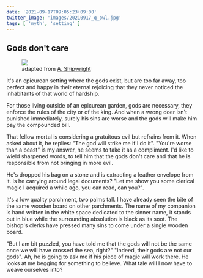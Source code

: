 ```yaml
---
date: '2021-09-17T09:05:23+09:00'
twitter_image: 'images/20210917_q_owl.jpg'
tags: [ 'myth', 'setting' ]
---
```


## Gods don't care

<figure class="right noborder">
<a href="https://www.artstation.com/artwork/XnQR6w"><img src="images/20210917_scroll.jpg" loading="lazy" /></a>
<figcaption>
adapted from <a href="https://www.artstation.com/artwork/XnQR6w">A. Shipwright</a>
</figcaption>
</figure>

It's an epicurean setting where the gods exist, but are too far away, too perfect and happy in their eternal rejoicing that they never noticed the inhabitants of that world of hardship.

For those living outside of an epicurean garden, gods are necessary, they enforce the rules of the city or of the king. And when a wrong doer isn't punished immediately, surely his sins are worse and the gods will make him pay the compounded bill.

That fellow mortal is considering a gratuitous evil but refrains from it. When asked about it, he replies: "The god will strike me if I do it". "You're worse than a beast" is my answer, he seems to take it as a compliment. I'd like to wield sharpened words, to tell him that the gods don't care and that he is responsible from not bringing in more evil.

He's dropped his bag on a stone and is extracting a leather envelope from it. Is he carrying around legal documents? "Let me show you some clerical magic I acquired a while ago, you can read, can you?".

It's a low quality parchment, two palms tall. I have already seen the bite of the same wooden board on other parchments. The name of my companion is hand written in the white space dedicated to the sinner name, it stands out in blue while the surrounding absolution is black as its soot. The bishop's clerks have pressed many sins to come under a single wooden board.

"But I am bit puzzled, you have told me that the gods will not be the same once we will have crossed the sea, right?" "Indeed, their gods are not our gods". Ah, he is going to ask me if his piece of magic will work there. He looks at me begging for something to believe. What tale will I now have to weave ourselves into?

